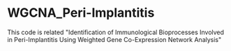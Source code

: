 # WGCNA_Peri-Implantitis
This code is related "Identification of Immunological Bioprocesses Involved in Peri-Implantitis Using Weighted Gene Co-Expression Network Analysis"
